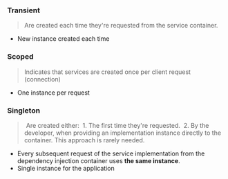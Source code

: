### Transient

> Are created each time they're requested from the service container.

- New instance created each time

### Scoped 

> Indicates that services are created once per client request (connection)

- One instance per request
### Singleton

>  Are created either:
>  1. The first time they're requested.
>  2. By the developer, when providing an implementation instance directly to the container. This approach is rarely needed.

- Every subsequent request of the service implementation from the dependency injection container uses **the same instance**.
- Single instance for the application


